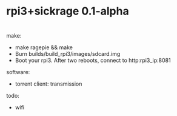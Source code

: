 # rpi3+sickrage 0.1-alpha
# 

make:
- make ragepie && make
- Burn builds/build_rpi3/images/sdcard.img
- Boot your rpi3. After two reboots, connect to http:rpi3_ip:8081

software:
- torrent client: transmission

todo:
- wifi
